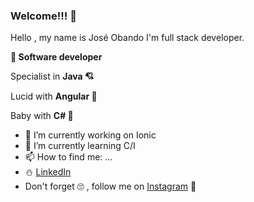 ### Welcome!!! 👋

Hello , my name is José Obando 
I'm full stack developer.  

<b> :ghost: Software developer</b>

Specialist in <b>Java :cupid:</b>

Lucid with <b> Angular :flight_arrival:</b> 

 Baby with <b> C# :baby_bottle:</b>
- 🔭 I’m currently working on Ionic 
- 🌱 I’m currently learning C/I
- 📫 How to find me: ...
-  :snowman: [LinkedIn](https://www.linkedin.com/in/joseobando0001/)
-  Don't forget :roll_eyes: , follow me on [Instagram](https://www.instagram.com/joseobando0001/) :woozy_face:


